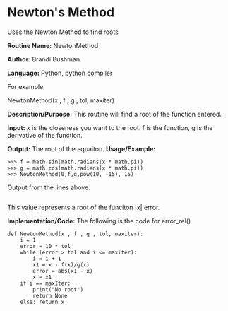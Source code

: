 # Newton's Method
Uses the Newton Method to find roots

**Routine Name:**           NewtonMethod

**Author:** Brandi Bushman

**Language:** Python, python compiler

For example,

  NewtonMethod(x , f , g , tol, maxiter)


**Description/Purpose:** This routine will find a root of the function entered. 

**Input:** x is the closeness you want to the root. f is the function, g is the derivative of the function.  

**Output:** The root of the equaiton. 
**Usage/Example:**

~~~
>>> f = math.sin(math.radians(x * math.pi))
>>> g = math.cos(math.radians(x * math.pi))
>>> NewtonMethod(0,f,g,pow(10, -15), 15)
~~~

Output from the lines above:

~~~

~~~

This value represents a root of the funciton |x| error. 

**Implementation/Code:** The following is the code for error_rel()
~~~
def NewtonMethod(x , f , g , tol, maxiter):    
    i = 1
    error = 10 * tol
    while (error > tol and i <= maxiter):
        i = i + 1
        x1 = x - f(x)/g(x)
        error = abs(x1 - x)
        x = x1
    if i == maxIter:
        print("No root")
        return None
    else: return x 
~~~
